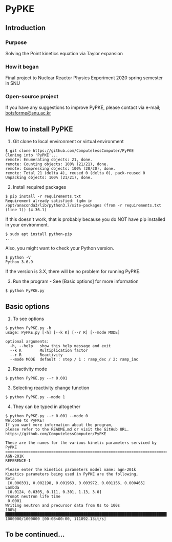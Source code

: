 # PyPKE

## Introduction
### Purpose
Solving the Point kinetics equation via Taylor expansion
### How it began
Final project to Nuclear Reactor Physics Experiment 2020 spring semester in SNU
### Open-source project
If you have any suggestions to improve PyPKE, please contact via e-mail; botsforme@snu.ac.kr

## How to install PyPKE
1. Git clone to local environment or virtual environment
```
$ git clone https://github.com/ComputelessComputer/PyPKE
Cloning into 'PyPKE'...
remote: Enumerating objects: 21, done.
remote: Counting objects: 100% (21/21), done.
remote: Compressing objects: 100% (20/20), done.
remote: Total 21 (delta 4), reused 0 (delta 0), pack-reused 0
Unpacking objects: 100% (21/21), done.
```

2. Install required packages
```
$ pip install -r requirements.txt
Requirement already satisfied: tqdm in /opt/anaconda3/lib/python3.7/site-packages (from -r requirements.txt (line 1)) (4.36.1)
```
If this doesn't work, that is probably because you do NOT have pip installed in your environment.

```
$ sudo apt install python-pip
...
```
Also, you might want to check your Python version.
```
$ python -V
Python 3.6.9
```
If the version is 3.X, there will be no problem for running PyPKE.

3. Run the program - See [Basic options] for more information
```
$ python PyPKE.py
```

## Basic options
1. To see options
```
$ python PyPKE.py -h
usage: PyPKE.py [-h] [--k K] [--r R] [--mode MODE]

optional arguments:
  -h, --help   show this help message and exit
  --k K        Multiplication factor
  --r R        Reactivity
  --mode MODE  default : step / 1 : ramp_dec / 2: ramp_inc
```
2. Reactivity mode
```
$ python PyPKE.py --r 0.001
```
3. Selecting reactivity change function
```
$ python PyPKE.py --mode 1
```
4. They can be typed in altogether
```
$ python PyPKE.py --r 0.001 --mode 0
Welcome to PyPKE!
If you want more information about the program,
please refer to the README.md or visit the GitHub URL.
https://github.com/ComputelessComputer/PyPKE

These are the names for the various kinetic parameters serviced by PyPKE
========================================================================
AGN-201K
REFERENCE-1

Please enter the kinetics parameters model name: agn-201k
Kinetics parameters being used in PyPKE are the following,
Beta
 [0.000331, 0.002198, 0.001963, 0.003972, 0.001156, 0.000465] 
Lambda
 [0.0124, 0.0305, 0.111, 0.301, 1.13, 3.0] 
Prompt neutron life time
 0.0001
Writing neutron and precursor data from 0s to 100s
100%|███████████████████████████████████████████████████████████████████████████████| 1000000/1000000 [00:08<00:00, 111892.13it/s]
```
## To be continued...
